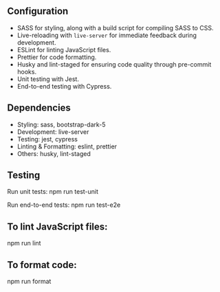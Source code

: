 ## Configuration

- SASS for styling, along with a build script for compiling SASS to CSS.
- Live-reloading with `live-server` for immediate feedback during development.
- ESLint for linting JavaScript files.
- Prettier for code formatting.
- Husky and lint-staged for ensuring code quality through pre-commit hooks.
- Unit testing with Jest.
- End-to-end testing with Cypress.

## Dependencies

- Styling: sass, bootstrap-dark-5
- Development: live-server
- Testing: jest, cypress
- Linting & Formatting: eslint, prettier
- Others: husky, lint-staged

## Testing

Run unit tests:
npm run test-unit

Run end-to-end tests:
npm run test-e2e

## To lint JavaScript files:

npm run lint

## To format code:

npm run format

